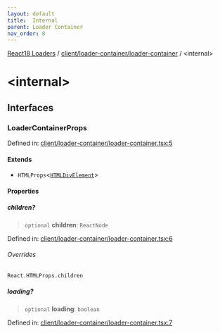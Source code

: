 ```yaml
---
layout: default
title:  Internal 
parent: Loader Container
nav_order: 8
---
```

[React18 Loaders](../../../index.md) / [client/loader-container/loader-container](index.md) / \<internal\>

# \<internal\>

## Interfaces

### LoaderContainerProps

Defined in: [client/loader-container/loader-container.tsx:5](https://github.com/react18-tools/turborepo-template/blob/e984eea0efaa34500b0633bbff30a3d1895801b7/lib/src/client/loader-container/loader-container.tsx#L5)

#### Extends

- `HTMLProps`\<[`HTMLDivElement`](https://developer.mozilla.org/docs/Web/API/HTMLDivElement)\>

#### Properties

##### children?

> `optional` **children**: `ReactNode`

Defined in: [client/loader-container/loader-container.tsx:6](https://github.com/react18-tools/turborepo-template/blob/e984eea0efaa34500b0633bbff30a3d1895801b7/lib/src/client/loader-container/loader-container.tsx#L6)

###### Overrides

`React.HTMLProps.children`

##### loading?

> `optional` **loading**: `boolean`

Defined in: [client/loader-container/loader-container.tsx:7](https://github.com/react18-tools/turborepo-template/blob/e984eea0efaa34500b0633bbff30a3d1895801b7/lib/src/client/loader-container/loader-container.tsx#L7)
